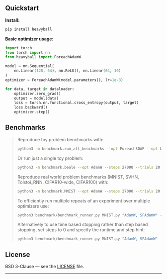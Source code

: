 
## Quickstart

**Install:**
```bash
pip install heavyball
```

**Basic optimizer usage:**
```python
import torch
from torch import nn
from heavyball import ForeachAdamW

model = nn.Sequential(
    nn.Linear(128, 64), nn.ReLU(), nn.Linear(64, 10)
)
optimizer = ForeachAdamW(model.parameters(), lr=1e-3)

for data, target in dataloader:
    optimizer.zero_grad()
    output = model(data)
    loss = torch.nn.functional.cross_entropy(output, target)
    loss.backward()
    optimizer.step()
```

## Benchmarks

> Reproduce toy problem benchmarks with:
> ```bash
> python3 -m benchmark.run_all_benchmarks --opt ForeachSOAP --opt LaProp --opt AdamW --opt Muon --opt ForeachCachedNewtonPSGD  --opt RMSprop --opt OrthoLaProp --opt ForeachSFAdamW --opt ForeachADOPT --opt LaPropOrtho --opt CachedPSGDKron --opt SignLaProp --opt ForeachSOLP --opt PSGDLRA --opt NewtonPSGDLRA --opt NewtonHybrid2PSGDKron --opt NewtonHybrid2PSGDLRA --opt mars-NewtonHybrid2PSGDLRA --opt MSAMLaProp --opt mars-adaptive-NewtonHybrid2PSGDKron  --opt mars-ortho-NewtonHybrid2PSGDKron --opt MuonLaProp --opt mars-unscaled-NewtonHybrid2PSGDKron --opt mars-NewtonHybrid2PSGDKron --opt cautious-AdamW --opt unscaled_cautious-AdamW --opt mars-AdamW  --dtype float32 --steps 1000000 --trials 1000 --parallelism 256 --seeds 1 --difficulties trivial --difficulties easy --difficulties medium --difficulties hard --difficulties extreme --difficulties nightmare --timeout 2880
> ```
>  Or run just a single toy problem:
>  ```bash
> python3 -m benchmark.beale --opt AdamW --steps 27000 --trials 20
> ```
> Reproduce real world problem benchmarks (MNIST, SVHN, Tolstoi_RNN, CIFAR10-wide, CIFAR100) with:
>  ```bash
> python3 -m benchmark.MNIST --opt AdamW --steps 27000 --trials 20
> ```
>
> To efficiently run multiple repeats of an experiment over multiple optimizers use:
> ```bash
> python3 benchmark/benchmark_runner.py MNIST.py "AdamW, SFAdamW" --runs-per-optimizer=3 --runtime-limit=99999 --trials=20 --step-hint=27000 --steps=27000
> ```
> Alternatively to use time based stopping rather than step based stopping, set steps to 0 and specify the runtime and step hint:
> ```bash
> python3 benchmark/benchmark_runner.py MNIST.py "AdamW, SFAdamW" --runs-per-optimizer=3 --runtime-limit=472 --trials=20 --step-hint=27000 --steps=0
> ```
> 


## License

BSD 3-Clause — see the [LICENSE](LICENSE) file.

---


[pypi]: https://pypi.org/project/heavyball/
[license]: LICENSE
[tracker]: https://github.com/HomebrewML/HeavyBall/issues
